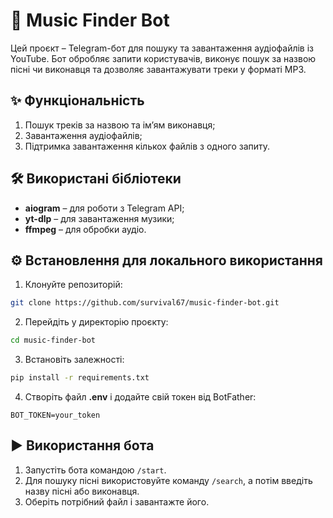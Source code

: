 # 🎵 Music Finder Bot

Цей проєкт – Telegram-бот для пошуку та завантаження аудіофайлів із YouTube. Бот обробляє запити користувачів, виконує пошук за назвою пісні чи виконавця та дозволяє завантажувати треки у форматі MP3.

## ✨ Функціональність

1. Пошук треків за назвою та ім’ям виконавця;
2. Завантаження аудіофайлів;
3. Підтримка завантаження кількох файлів з одного запиту.

## 🛠 Використані бібліотеки

* **aiogram** – для роботи з Telegram API;
* **yt-dlp** – для завантаження музики;
* **ffmpeg** – для обробки аудіо.

## ⚙️ Встановлення для локального використання

1. Клонуйте репозиторій:

```bash
git clone https://github.com/survival67/music-finder-bot.git
```

2. Перейдіть у директорію проєкту:

```bash
cd music-finder-bot
```

3. Встановіть залежності:

```bash
pip install -r requirements.txt
```

4. Створіть файл **.env** і додайте свій токен від BotFather:

```env
BOT_TOKEN=your_token
```

## ▶️ Використання бота

1. Запустіть бота командою `/start`.
2. Для пошуку пісні використовуйте команду `/search`, а потім введіть назву пісні або виконавця.
3. Оберіть потрібний файл і завантажте його.

